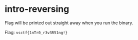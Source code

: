 # intro-reversing

Flag will be printed out straight away when you run the binary.

Flag: `vsctf{1nTr0_r3v3R51ng!}`
